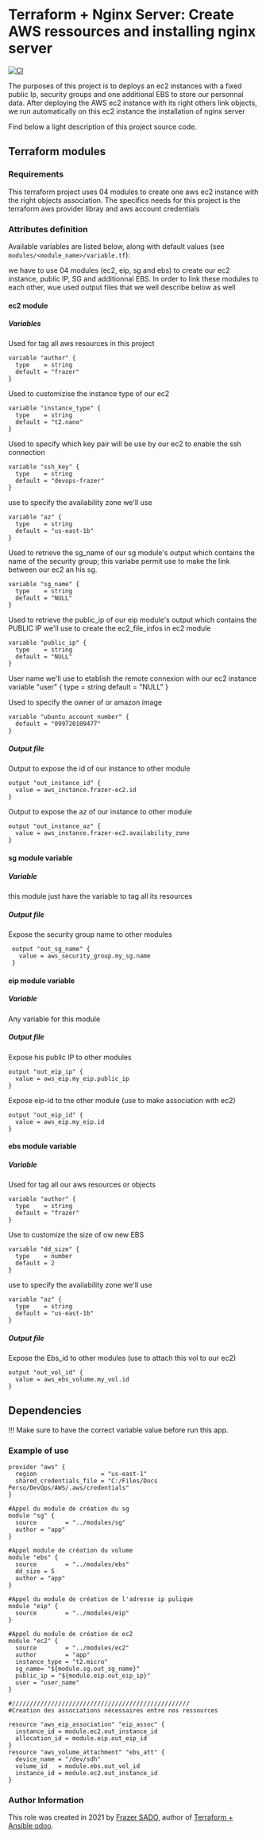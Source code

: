 # Terraform + Nginx Server: Create AWS ressources and installing nginx server

[![CI](icones/nginx_icon-100.png)](https://github.com/sadofrazer/terraform_project.git)

The purposes of this project is to deploys an ec2 instances with a fixed public Ip, security groups and one additional EBS to store our personnal data. After deploying the AWS ec2 instance with its right others link objects, we run automatically on this ec2 instance the installation of nginx server

Find below a light description of this project source code.

## Terraform modules

### Requirements

This terraform project uses 04 modules to create one aws ec2 instance with the right objects association. The specifics needs for this project is the terraform aws provider libray and aws account credentials

### Attributes definition

Available variables are listed below, along with default values (see `modules/<module_name>/variable.tf`):

we have to use 04 modules (ec2, eip, sg and ebs) to create our ec2 instance, public IP, SG and additionnal EBS. In order to link these modules to each other, wue used output files that we well describe below as well

#### ec2 module 

##### Variables

Used for tag all aws resources in this project

    variable "author" {
      type    = string
      default = "frazer"
    }

Used to customizise the instance type of our ec2

    variable "instance_type" {
      type    = string
      default = "t2.nano"
    }

Used to specify which key pair will be use by our ec2 to enable the ssh connection

    variable "ssh_key" {
      type    = string
      default = "devops-frazer"
    }

use to specify the availability zone we'll use

    variable "az" {
      type    = string
      default = "us-east-1b"
    }

Used to retrieve the sg_name of our sg module's output which contains the name of the security group; this variabe permit use to make the link between our ec2 an his sg. 

    variable "sg_name" {
      type    = string
      default = "NULL"
    }

Used to retrieve the public_ip of our eip module's output which contains the PUBLIC IP we'll use to create the ec2_file_infos in ec2 module

    variable "public_ip" {
      type    = string
      default = "NULL"
    }

User name we'll use to etablish the remote connexion with our ec2 instance
    variable "user" {
      type    = string
      default = "NULL"
    }

Used to specify the owner of or amazon image 

    variable "ubuntu_account_number" {
      default = "099720109477"
    }
   
##### Output file
  
Output to expose the id of our instance to other module

    output "out_instance_id" {
      value = aws_instance.frazer-ec2.id
    }

Output to expose the az of our instance to other module

    output "out_instance_az" {
      value = aws_instance.frazer-ec2.availability_zone
    }


#### sg module variable

##### Variable

this module just have the <author> variable to tag all its resources

##### Output file
 
Expose the security group name to other modules
    
     output "out_sg_name" {
       value = aws_security_group.my_sg.name
     }

#### eip module variable

##### Variable

Any variable for this module

##### Output file
  
Expose his public IP to other modules
    
    output "out_eip_ip" {
      value = aws_eip.my_eip.public_ip
    }

Expose eip-id to tne other module (use to make association with ec2)
    
    output "out_eip_id" {
      value = aws_eip.my_eip.id
    }

#### ebs module variable

##### Variable
    
Used for tag all our aws resources or objects
  
    variable "author" {
      type    = string
      default = "frazer"
    }

Use to customize the size of ow new EBS
    
    variable "dd_size" {
      type    = number
      default = 2
    }

use to specify the availability zone we'll use
    
    variable "az" {
      type    = string
      default = "us-east-1b"
    } 

##### Output file

Expose the Ebs_id to other modules (use to attach this vol to our ec2)
    
    output "out_vol_id" {
      value = aws_ebs_volume.my_vol.id
    }

## Dependencies

!!! Make sure to have the correct variable value before run this app.

### Example of use
  
    provider "aws" {
      region                  = "us-east-1"
      shared_credentials_file = "C:/Files/Docs Perso/DevOps/AWS/.aws/credentials"
    }

    #Appel du module de création du sg
    module "sg" {
      source        = "../modules/sg"
      author = "app"
    }

    #Appel module de création du volume
    module "ebs" {
      source        = "../modules/ebs"
      dd_size = 5
      author = "app"
    }

    #Appel du module de création de l'adresse ip pulique
    module "eip" {
      source        = "../modules/eip"
    }
    
    #Appel du module de création de ec2
    module "ec2" {
      source        = "../modules/ec2"
      author        = "app"
      instance_type = "t2.micro"
      sg_name= "${module.sg.out_sg_name}"
      public_ip = "${module.eip.out_eip_ip}"
      user = "user_name"
    }
    
    #//////////////////////////////////////////////////
    #Creation des associations nécessaires entre nos ressources

    resource "aws_eip_association" "eip_assoc" {
      instance_id = module.ec2.out_instance_id
      allocation_id = module.eip.out_eip_id
    }
    resource "aws_volume_attachment" "ebs_att" {
      device_name = "/dev/sdh"
      volume_id   = module.ebs.out_vol_id
      instance_id = module.ec2.out_instance_id
    }


### Author Information

This role was created in 2021 by [Frazer SADO](https://github.com/sadofrazer/), author of [Terraform + Ansible odoo](https://github.com/sadofrazer/ansible_odoo/tree/aws_terraform).

